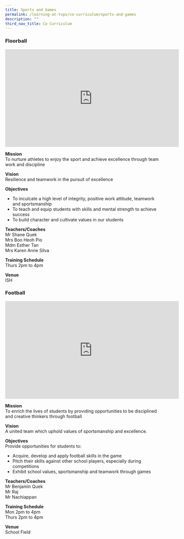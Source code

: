 ```yaml
---
title: Sports and Games
permalink: /learning-at-tvps/co-curriculum/sports-and-games
description: ""
third_nav_title: Co Curriculum
---
```

### Floorball

<iframe width="560" height="315" src="https://www.youtube.com/embed/0PxmPa6eSS0" title="YouTube video player" frameborder="0" allow="accelerometer; autoplay; clipboard-write; encrypted-media; gyroscope; picture-in-picture" allowfullscreen></iframe>

**Mission** <br>
To nurture athletes to enjoy the sport and achieve excellence through team work and discipline  
  
**Vision** <br>
Resilience and teamwork in the pursuit of excellence  
  
**Objectives** <br>
* To inculcate a high level of integrity, positive work attitude, teamwork and sportsmanship  
* To teach and equip students with skills and mental strength to achieve success  
* To build character and cultivate values in our students  
  
**Teachers/Coaches** <br>
Mr Shane Quek <br>
Mrs Boo Heoh Pio <br>
Mdm Esther Tan <br>
Mrs Karen Anne Silva

**Training Schedule** <br>
Thurs 2pm to 4pm

**Venue** <br>
ISH

### Football

<iframe width="560" height="315" src="https://www.youtube.com/embed/IBe4Ec1ooII?start=1" title="YouTube video player" frameborder="0" allow="accelerometer; autoplay; clipboard-write; encrypted-media; gyroscope; picture-in-picture" allowfullscreen></iframe>

**Mission** <br>
To enrich the lives of students by providing opportunities to be disciplined and creative thinkers through football  
  
**Vision** <br>
A united team which uphold values of sportsmanship and excellence.  
  
**Objectives** <br>
Provide opportunities for students to:  
* Acquire, develop and apply football skills in the game  
* Pitch their skills against other school players, especially during competitions  
* Exhibit school values, sportsmanship and teamwork through games  
  
**Teachers/Coaches** <br>
Mr Benjamin Quek <br>
Mr Raj <Br>
Mr Nachiappan

**Training Schedule** <br>
Mon 2pm to 4pm <br>
Thurs 2pm to 4pm  

**Venue** <br>
School Field